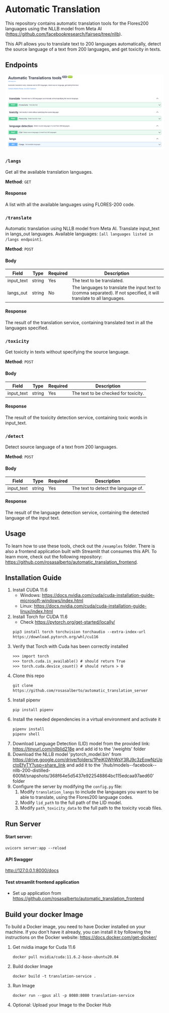 # Automatic Translation

This repository contains automatic translation tools for the Flores200 languages using the NLLB model from Meta AI (https://github.com/facebookresearch/fairseq/tree/nllb). 

This API allows you to translate text to 200 languages automatically, detect the source language of a text from 200 languages, and get toxicity in texts.

## Endpoints

![Swagger Image](/media/swagger.png)

### `/langs`

Get all the available translation languages.

**Method**: `GET`

#### Response

A list with all the available languages using FLORES-200 code.

### `/translate`

Automatic translation using NLLB model from Meta AI. Translate input_text in langs_out languages. Available languages: `[all languages listed in /langs endpoint]`.

**Method**: `POST`

#### Body

| Field       | Type   | Required | Description                                             |
|-------------|--------|----------|---------------------------------------------------------|
| input_text  | string | Yes      | The text to be translated.                              |
| langs_out   | string | No       | The languages to translate the input text to (comma separated). If not specified, it will translate to all languages. |

#### Response

The result of the translation service, containing translated text in all the languages specified.

### `/toxicity`

Get toxicity in texts without specifying the source language.

**Method**: `POST`

#### Body

| Field       | Type   | Required | Description                                             |
|-------------|--------|----------|---------------------------------------------------------|
| input_text  | string | Yes      | The text to be checked for toxicity.                    |

#### Response

The result of the toxicity detection service, containing toxic words in input_text.

### `/detect`

Detect source language of a text from 200 languages.

**Method**: `POST`

#### Body

| Field       | Type   | Required | Description                                             |
|-------------|--------|----------|---------------------------------------------------------|
| input_text  | string | Yes      | The text to detect the language of.                     |

#### Response

The result of the language detection service, containing the detected language of the input text.

## Usage

To learn how to use these tools, check out the `/examples` folder. There is also a frontend application built with Streamlit that consumes this API. To learn more, check out the following repository: https://github.com/rosasalberto/automatic_translation_frontend.

## Installation Guide

1. Install CUDA 11.6
   - Windows: https://docs.nvidia.com/cuda/cuda-installation-guide-microsoft-windows/index.html
   - Linux: https://docs.nvidia.com/cuda/cuda-installation-guide-linux/index.html
2. Install Torch for CUDA 11.6
   - Check https://pytorch.org/get-started/locally/
   ```console
   pip3 install torch torchvision torchaudio --extra-index-url https://download.pytorch.org/whl/cu116
    ```
3. Verify that Torch with Cuda has been correctly installed
   ```console
   >>> import torch
   >>> torch.cuda.is_available() # should return True
   >>> torch.cuda.device_count() # should return > 0
4. Clone this repo
    ```console
    git clone https://github.com/rosasalberto/automatic_translation_server
    ```
5. Install pipenv
    ```console
    pip install pipenv
    ```
6. Install the needed dependencies in a virtual environment and activate it
    ```console
    pipenv install
    pipenv shell
    ```
7. Download Language Detection (LID) model from the provided link: https://tinyurl.com/nllblid218e and add id to the '/weights' folder
8. Download the NLLB model 'pytorch_model.bin' from https://drive.google.com/drive/folders/1PejK0WhWsY3RJ9c3zEowNzUpctoEfyTY?usp=share_link and add it to the '/hub/models--facebook--nllb-200-distilled-600M/snapshots/368f64e5d5437e922548864bc115edcaa97aed60' folder
9. Configure the server by modifying the `config.py` file:
   1. Modify `translation_langs` to include the languages you want to be able to translate, using the Flores200 language codes.
   2. Modify `lid_path` to the full path of the LID model.
   3. Modify `path_toxicity_data` to the full path to the toxicity vocab files.

## Run Server

#### Start server:
```console
uvicorn server:app --reload
```

#### API Swagger
http://127.0.0.1:8000/docs

#### Test streamlit frontend application
- Set up application from https://github.com/rosasalberto/automatic_translation_frontend

## Build your docker Image
To build a Docker image, you need to have Docker installed on your machine. If you don't have it already, you can install it by following the instructions on the Docker website: https://docs.docker.com/get-docker/

1. Get nvidia image for Cuda 11.6
    ```console
    docker pull nvidia/cuda:11.6.2-base-ubuntu20.04
    ```
2. Build docker Image 
    ```console
    docker build -t translation-service .
    ```
3. Run Image
    ```console 
    docker run --gpus all -p 8080:8080 translation-service
    ```
4. Optional: Upload your Image to the Docker Hub